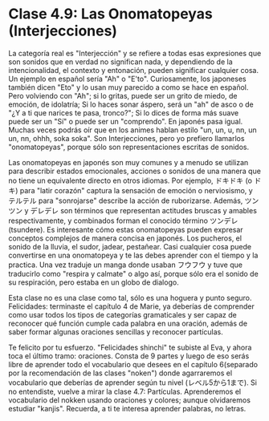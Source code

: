 # Clase 4.9: Las Onomatopeyas (Interjecciones)

La categoría real es "Interjección" y se refiere a todas esas expresiones que son sonidos que en verdad no significan nada, y dependiendo de la intencionalidad, el contexto y entonación, pueden significar cualquier cosa. Un ejemplo en español sería "Ah" o "E'to". Curiosamente, los japoneses también dicen "Eto" y lo usan muy parecido a como se hace en español.
Pero volviendo con "Ah"; si lo gritas, puede ser un grito de miedo, de emoción, de idolatría; Si lo haces sonar áspero, será un "ah" de asco o de "¿Y a ti que narices te pasa, tronco?"; Si lo dices de forma más suave puede ser un "Sí" o puede ser un "comprendo". En japonés pasa igual. Muchas veces podrás oír que en los animes hablan estilo "un, un, u, nn, un un, nn, ohhh, soka soka". Son Interjecciones, pero yo prefiero llamarlos "onomatopeyas", porque sólo son representaciones escritas de sonidos.

Las onomatopeyas en japonés son muy comunes y a menudo se utilizan para describir estados emocionales, acciones o sonidos de una manera que no tiene un equivalente directo en otros idiomas. Por ejemplo, ドキドキ (o ドキ) para "latir corazón" captura la sensación de emoción o nerviosismo, y テルテル para "sonrojarse" describe la acción de ruborizarse. Además, ツンツン y デレデレ son términos que representan actitudes bruscas y amables respectivamente, y combinados forman el conocido término ツンデレ (tsundere). Es interesante cómo estas onomatopeyas pueden expresar conceptos complejos de manera concisa en japonés.
Los pucheros, el sonido de la lluvia, el sudor, jadear, pestañear. Casi cualquier cosa puede convertirse en una onomatopeya y te las debes aprender con el tiempo y la practica. Una vez traduje un manga donde usaban フウフウ y tuve que traducirlo como "respira y calmate" o algo así, porque sólo era el sonido de su respiración, pero estaba en un globo de dialogo.

Esta clase no es una clase como tal, sólo es una hoguera y punto seguro. Felicidades: terminaste el capítulo 4 de Marie, ya deberías de comprender como usar todos los tipos de categorías gramaticales y ser capaz de reconocer qué función cumple cada palabra en una oración, además de saber formar algunas oraciones sencillas y reconocer partículas.

Te felicito por tu esfuerzo. "Felicidades shinchi" te subiste al Eva, y ahora toca el último tramo: oraciones. Consta de 9 partes y luego de eso serás libre de aprender todo el vocabulario que desees en el capítulo 6(separado por la recomendación de las clases "noken") donde agarraremos el vocabulario que deberías de aprender según tu nivel (レベル5から1まで). Si no entendiste, vuelve a mirar la clase 4.7: Partículas. Aprenderemos el vocabulario del nokken usando oraciones y colores; aunque olvidaremos estudiar "kanjis". Recuerda, a ti te interesa aprender palabras, no letras.
